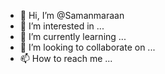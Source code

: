 - 👋 Hi, I’m @Samanmaraan
- 👀 I’m interested in ...
- 🌱 I’m currently learning ...
- 💞️ I’m looking to collaborate on ...
- 📫 How to reach me ...

<!---
Samanmaraan/Samanmaraan is a ✨ special ✨ repository because its `README.md` (this file) appears on your GitHub profile.
You can click the Preview link to take a look at your changes.
--->
